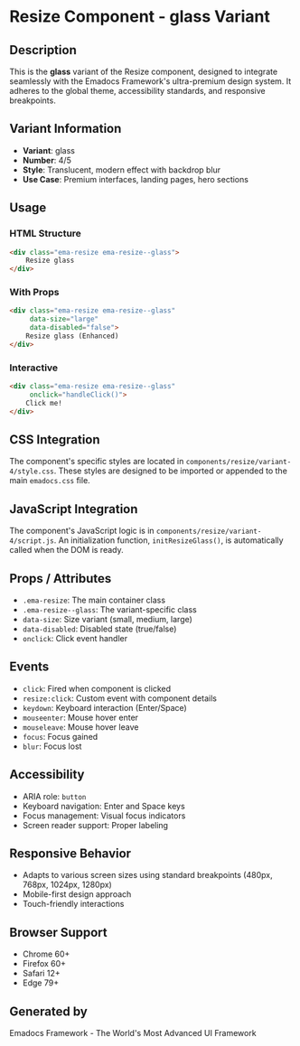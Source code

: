 # Resize Component - glass Variant

## Description
This is the **glass** variant of the Resize component, designed to integrate seamlessly with the Emadocs Framework's ultra-premium design system. It adheres to the global theme, accessibility standards, and responsive breakpoints.

## Variant Information
- **Variant**: glass
- **Number**: 4/5
- **Style**: Translucent, modern effect with backdrop blur
- **Use Case**: Premium interfaces, landing pages, hero sections

## Usage

### HTML Structure
```html
<div class="ema-resize ema-resize--glass">
    Resize glass
</div>
```

### With Props
```html
<div class="ema-resize ema-resize--glass" 
     data-size="large" 
     data-disabled="false">
    Resize glass (Enhanced)
</div>
```

### Interactive
```html
<div class="ema-resize ema-resize--glass" 
     onclick="handleClick()">
    Click me!
</div>
```

## CSS Integration
The component's specific styles are located in `components/resize/variant-4/style.css`. These styles are designed to be imported or appended to the main `emadocs.css` file.

## JavaScript Integration
The component's JavaScript logic is in `components/resize/variant-4/script.js`. An initialization function, `initResizeGlass()`, is automatically called when the DOM is ready.

## Props / Attributes
- `.ema-resize`: The main container class
- `.ema-resize--glass`: The variant-specific class
- `data-size`: Size variant (small, medium, large)
- `data-disabled`: Disabled state (true/false)
- `onclick`: Click event handler

## Events
- `click`: Fired when component is clicked
- `resize:click`: Custom event with component details
- `keydown`: Keyboard interaction (Enter/Space)
- `mouseenter`: Mouse hover enter
- `mouseleave`: Mouse hover leave
- `focus`: Focus gained
- `blur`: Focus lost

## Accessibility
- ARIA role: `button`
- Keyboard navigation: Enter and Space keys
- Focus management: Visual focus indicators
- Screen reader support: Proper labeling

## Responsive Behavior
- Adapts to various screen sizes using standard breakpoints (480px, 768px, 1024px, 1280px)
- Mobile-first design approach
- Touch-friendly interactions

## Browser Support
- Chrome 60+
- Firefox 60+
- Safari 12+
- Edge 79+

## Generated by
Emadocs Framework - The World's Most Advanced UI Framework
